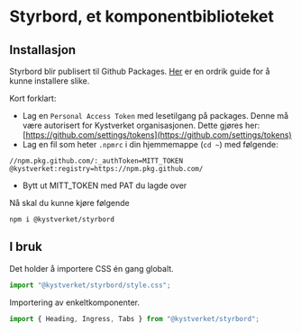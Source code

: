 # Styrbord, et komponentbiblioteket

## Installasjon

Styrbord blir publisert til Github Packages. [Her](https://docs.github.com/en/packages/working-with-a-github-packages-registry/working-with-the-npm-registry#installing-a-package) er en ordrik guide for å kunne installere slike.

Kort forklart:

- Lag en `Personal Access Token` med lesetilgang på packages. Denne må være autorisert for Kystverket organisasjonen. Dette gjøres her: [https://github.com/settings/tokens](https://github.com/settings/tokens)
- Lag en fil som heter `.npmrc` i din hjemmemappe (`cd ~`) med følgende:

```.env
//npm.pkg.github.com/:_authToken=MITT_TOKEN
@kystverket:registry=https://npm.pkg.github.com/
```

- Bytt ut MITT_TOKEN med PAT du lagde over

Nå skal du kunne kjøre følgende

`npm i @kystverket/styrbord`

## I bruk

Det holder å importere CSS én gang globalt.

```js
import "@kystverket/styrbord/style.css";
```

Importering av enkeltkomponenter.

```js
import { Heading, Ingress, Tabs } from "@kystverket/styrbord";
```
